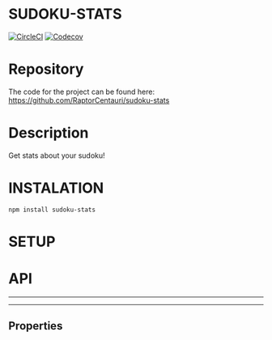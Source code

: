 # SUDOKU-STATS



[![CircleCI](https://img.shields.io/circleci/build/github/RaptorCentauri/sudoku-stats.svg?logo=circleci&style=for-the-badge&label=build&logoColor=white)](https://circleci.com/gh/RaptorCentauri/sudoku-stats)	[![Codecov](https://img.shields.io/codecov/c/github/RaptorCentauri/sudoku-stats.svg?logo=codecov&style=for-the-badge&label=coverage&logoColor=white)](https://codecov.io/gh/RaptorCentauri/sudoku-stats)

# Repository
The code for the project can be found here: https://github.com/RaptorCentauri/sudoku-stats


# Description
Get stats about your sudoku!


# INSTALATION
~~~
npm install sudoku-stats
~~~

# SETUP

# API
---
---

## Properties





